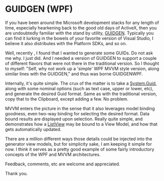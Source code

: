 # GUIDGEN (WPF)

If you have been around the Microsoft development stacks for any length of time, especially
hearkening back to the good old days of ActiveX, then you are undoubtedly familiar with the
stand by utility, [GUIDGEN](http://msdn.microsoft.com/en-us/library/kw069h38.aspx).
Typically you can find it lurking in the bowels of your favorite version of Visual Studio,
I believe it also distributes with the Platform SDKs, and so on.

Well, recently , I found that I wanted to generate some GUIDs. Do not ask me why. I just did.
And I needed a version of GUIDGEN to support a couple of different flavors that were not there
in the traditional version. So I thought to myself: "Self, why not work up a 'simple' WPF MVVM
style version, along similar lines with the GUIDGEN," and thus was borne GUIDGENWPF.

Internally, it's quite simple. The crux of the matter is to take a
[System.Guid](https://msdn.microsoft.com/en-us/library/system.guid.aspx), along with some nominal
options (such as text case, upper or lower, etc), and generate the desired Guid format. Same as
with the traditional version, copy that to the Clipboard, except adding a few. No problem.

MVVM enters the picture in the sense that it also leverages model binding goodness, even two-way
binding for selecting the desired format. Data bound results are displayed upon selection. Really
quite simple, and demonstrates how a
[ListView](https://msdn.microsoft.com/en-us/library/system.windows.controls.listview.aspx) may be
bound to a View Model, and how that gets automatically updated.

There are a million different ways those details could be injected into the generator view models,
but for simplicity sake, I am keeping it simple for now. I think it serves as a pretty good example
of some fairly introductory concepts of the WPF and MVVM architectures.

Feedback, comments, etc are welcome and appreciated.

Thank you.

